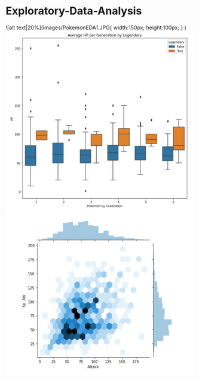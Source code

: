 # Exploratory-Data-Analysis
![alt text|20%](images/PokemonEDA1.JPG{
   width:150px;
   height:100px;
} )
![alt text](images/PokemonEDA2.JPG) 
![alt text](images/PokemonEDA3.JPG) 
